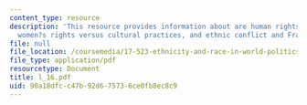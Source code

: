 ```yaml
---
content_type: resource
description: 'This resource provides information about are human rights universal?:
  women?s rights versus cultural practices, and ethnic conflict and France.'
file: null
file_location: /coursemedia/17-523-ethnicity-and-race-in-world-politics-fall-2005/90a18dfcc47b92d675736ce0fb8ec8c9_l_16.pdf
file_type: application/pdf
resourcetype: Document
title: l_16.pdf
uid: 90a18dfc-c47b-92d6-7573-6ce0fb8ec8c9
---
```

